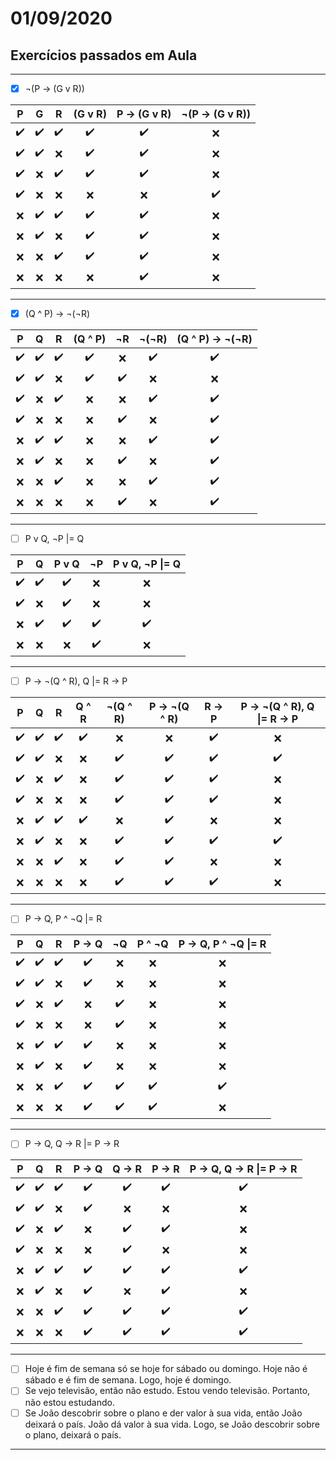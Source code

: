 # 01/09/2020

## Exercícios passados em Aula





------------------------------------------------------------------------------------------------------------------------------------------------------------------------------------
- [X] ¬(P -> (G v R))

|                P |                G |                R |          (G v R) |     P -> (G v R) |  ¬(P -> (G v R)) |
|:----------------:|:----------------:|:----------------:|:----------------:|:----------------:|:----------------:|
|:heavy_check_mark:|:heavy_check_mark:|:heavy_check_mark:|:heavy_check_mark:|:heavy_check_mark:|:x:               |
|:heavy_check_mark:|:heavy_check_mark:|:x:               |:heavy_check_mark:|:heavy_check_mark:|:x:               |
|:heavy_check_mark:|:x:               |:heavy_check_mark:|:heavy_check_mark:|:heavy_check_mark:|:x:               |
|:heavy_check_mark:|:x:               |:x:               |:x:               |:x:               |:heavy_check_mark:|
|:x:               |:heavy_check_mark:|:heavy_check_mark:|:heavy_check_mark:|:heavy_check_mark:|:x:               |
|:x:               |:heavy_check_mark:|:x:               |:heavy_check_mark:|:heavy_check_mark:|:x:               |
|:x:               |:x:               |:heavy_check_mark:|:heavy_check_mark:|:heavy_check_mark:|:x:               |
|:x:               |:x:               |:x:               |:x:               |:heavy_check_mark:|:x:               |
------------------------------------------------------------------------------------------------------------------------------------------------------------------------------------
- [X] (Q ^ P) -> ¬(¬R)

|                P |                Q |                R |          (Q ^ P) |               ¬R |            ¬(¬R) | (Q ^ P) -> ¬(¬R) |
|:----------------:|:----------------:|:----------------:|:----------------:|:----------------:|:----------------:|:----------------:|
|:heavy_check_mark:|:heavy_check_mark:|:heavy_check_mark:|:heavy_check_mark:|:x:               |:heavy_check_mark:|:heavy_check_mark:|
|:heavy_check_mark:|:heavy_check_mark:|:x:               |:heavy_check_mark:|:heavy_check_mark:|:x:               |:x:               |
|:heavy_check_mark:|:x:               |:heavy_check_mark:|:x:               |:x:               |:heavy_check_mark:|:heavy_check_mark:|
|:heavy_check_mark:|:x:               |:x:               |:x:               |:heavy_check_mark:|:x:               |:heavy_check_mark:|
|:x:               |:heavy_check_mark:|:heavy_check_mark:|:x:               |:x:               |:heavy_check_mark:|:heavy_check_mark:|
|:x:               |:heavy_check_mark:|:x:               |:x:               |:heavy_check_mark:|:x:               |:heavy_check_mark:|
|:x:               |:x:               |:heavy_check_mark:|:x:               |:x:               |:heavy_check_mark:|:heavy_check_mark:|
|:x:               |:x:               |:x:               |:x:               |:heavy_check_mark:|:x:               |:heavy_check_mark:|
------------------------------------------------------------------------------------------------------------------------------------------------------------------------------------
- [ ] P v Q, ¬P |= Q

|                P |                Q |            P v Q |               ¬P |  P v Q, ¬P \|= Q |
|:----------------:|:----------------:|:----------------:|:----------------:|:----------------:|
|:heavy_check_mark:|:heavy_check_mark:|:heavy_check_mark:|:x:               |:x:               |
|:heavy_check_mark:|:x:               |:heavy_check_mark:|:x:               |:x:               |
|:x:               |:heavy_check_mark:|:heavy_check_mark:|:heavy_check_mark:|:heavy_check_mark:|
|:x:               |:x:               |:x:               |:heavy_check_mark:|:x:               |
------------------------------------------------------------------------------------------------------------------------------------------------------------------------------------
- [ ] P -> ¬(Q ^ R), Q |= R -> P

|                P |                Q |                R |            Q ^ R |         ¬(Q ^ R) |    P -> ¬(Q ^ R) | R -> P | P -> ¬(Q ^ R), Q \|= R -> P |
|:----------------:|:----------------:|:----------------:|:----------------:|:----------------:|:----------------:|:----------------:|:----------------:|
|:heavy_check_mark:|:heavy_check_mark:|:heavy_check_mark:|:heavy_check_mark:|:x:               |:x:               |:heavy_check_mark:|:x:               |
|:heavy_check_mark:|:heavy_check_mark:|:x:               |:x:               |:heavy_check_mark:|:heavy_check_mark:|:heavy_check_mark:|:heavy_check_mark:|
|:heavy_check_mark:|:x:               |:heavy_check_mark:|:x:               |:heavy_check_mark:|:heavy_check_mark:|:heavy_check_mark:|:x:               |
|:heavy_check_mark:|:x:               |:x:               |:x:               |:heavy_check_mark:|:heavy_check_mark:|:heavy_check_mark:|:x:               |
|:x:               |:heavy_check_mark:|:heavy_check_mark:|:heavy_check_mark:|:x:               |:heavy_check_mark:|:x:               |:x:               |
|:x:               |:heavy_check_mark:|:x:               |:x:               |:heavy_check_mark:|:heavy_check_mark:|:heavy_check_mark:|:heavy_check_mark:|
|:x:               |:x:               |:heavy_check_mark:|:x:               |:heavy_check_mark:|:heavy_check_mark:|:x:               |:x:               |
|:x:               |:x:               |:x:               |:x:               |:heavy_check_mark:|:heavy_check_mark:|:heavy_check_mark:|:x:               |
------------------------------------------------------------------------------------------------------------------------------------------------------------------------------------
- [ ] P -> Q, P ^ ¬Q |= R

|                P |                Q |                R |            P -> Q|                ¬Q|            P ^ ¬Q| P -> Q, P ^ ¬Q \|= R|
|:----------------:|:----------------:|:----------------:|:----------------:|:----------------:|:----------------:|:----------------:|
|:heavy_check_mark:|:heavy_check_mark:|:heavy_check_mark:|:heavy_check_mark:|:x:               |:x:               |:x:               |
|:heavy_check_mark:|:heavy_check_mark:|:x:               |:heavy_check_mark:|:x:               |:x:               |:x:               |
|:heavy_check_mark:|:x:               |:heavy_check_mark:|:x:               |:heavy_check_mark:|:x:               |:x:               |
|:heavy_check_mark:|:x:               |:x:               |:x:               |:heavy_check_mark:|:x:               |:x:               |
|:x:               |:heavy_check_mark:|:heavy_check_mark:|:heavy_check_mark:|:x:               |:x:               |:x:               |
|:x:               |:heavy_check_mark:|:x:               |:heavy_check_mark:|:x:               |:x:               |:x:               |
|:x:               |:x:               |:heavy_check_mark:|:heavy_check_mark:|:heavy_check_mark:|:heavy_check_mark:|:heavy_check_mark:|
|:x:               |:x:               |:x:               |:heavy_check_mark:|:heavy_check_mark:|:heavy_check_mark:|:x:               |
------------------------------------------------------------------------------------------------------------------------------------------------------------------------------------
- [ ] P -> Q, Q -> R |= P -> R

|                P |                Q |                R |            P -> Q|            Q -> R|            P -> R|P -> Q, Q -> R \|= P -> R|
|:----------------:|:----------------:|:----------------:|:----------------:|:----------------:|:----------------:|:----------------:|
|:heavy_check_mark:|:heavy_check_mark:|:heavy_check_mark:|:heavy_check_mark:|:heavy_check_mark:|:heavy_check_mark:|:heavy_check_mark:|
|:heavy_check_mark:|:heavy_check_mark:|:x:               |:heavy_check_mark:|:x:               |:x:               |:x:               |
|:heavy_check_mark:|:x:               |:heavy_check_mark:|:x:               |:heavy_check_mark:|:heavy_check_mark:|:x:               |
|:heavy_check_mark:|:x:               |:x:               |:x:               |:heavy_check_mark:|:x:               |:x:               |
|:x:               |:heavy_check_mark:|:heavy_check_mark:|:heavy_check_mark:|:heavy_check_mark:|:heavy_check_mark:|:heavy_check_mark:|
|:x:               |:heavy_check_mark:|:x:               |:heavy_check_mark:|:x:               |:heavy_check_mark:|:x:               |
|:x:               |:x:               |:heavy_check_mark:|:heavy_check_mark:|:heavy_check_mark:|:heavy_check_mark:|:heavy_check_mark:|
|:x:               |:x:               |:x:               |:heavy_check_mark:|:heavy_check_mark:|:heavy_check_mark:|:heavy_check_mark:|
------------------------------------------------------------------------------------------------------------------------------------------------------------------------------------

- [ ]  Hoje é fim de semana só se hoje for sábado ou domingo. Hoje não é sábado e é fim de semana. Logo, hoje é domingo.
- [ ]  Se vejo televisão, então não estudo. Estou vendo televisão. Portanto, não estou estudando.
- [ ]  Se João descobrir sobre o plano e der valor à sua vida, então João deixará o paı́s. João dá valor à sua vida. Logo, se João descobrir sobre o plano, deixará o paı́s.
------------------------------------------------------------------------------------------------------------------------------------------------------------------------------------
